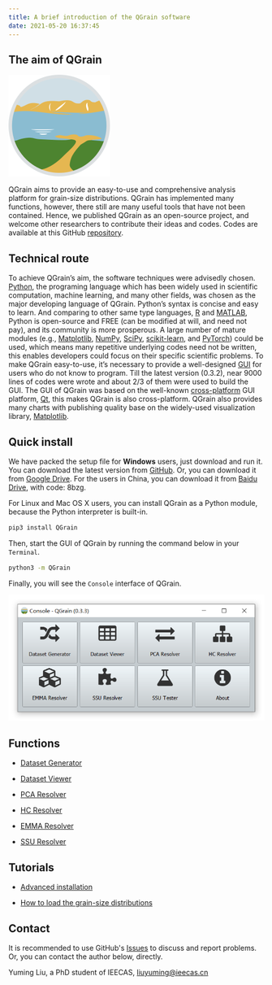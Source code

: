 ```yaml
---
title: A brief introduction of the QGrain software
date: 2021-05-20 16:37:45
---
```


## The aim of QGrain

![The logo of QGrain, Copyright 2021 Yuming Liu, All rights reserved](/images/logos/200x200.png)

QGrain aims to provide an easy-to-use and comprehensive analysis platform for grain-size distributions. QGrain has implemented many functions, however, there still are many useful tools that have not been contained. Hence, we published QGrain as an open-source project, and welcome other researchers to contribute their ideas and codes. Codes are available at this GitHub [repository](https://github.com/yuriok/QGrain/).

## Technical route

To achieve QGrain’s aim, the software techniques were advisedly chosen. [Python](https://www.python.org/), the programing language which has been widely used in scientific computation, machine learning, and many other fields, was chosen as the major developing language of QGrain. Python’s syntax is concise and easy to learn. And comparing to other same type languages, [R](https://www.r-project.org/) and [MATLAB](https://www.mathworks.com/), Python is open-source and FREE (can be modified at will, and need not pay), and its community is more prosperous. A large number of mature modules (e.g., [Matplotlib](https://matplotlib.org/), [NumPy](https://numpy.org/), [SciPy](https://www.scipy.org/), [scikit-learn](https://scikit-learn.org/), and [PyTorch](https://pytorch.org/)) could be used, which means many repetitive underlying codes need not be written, this enables developers could focus on their specific scientific problems. To make QGrain easy-to-use, it’s necessary to provide a well-designed [GUI](https://en.wikipedia.org/wiki/Graphical_user_interface/) for users who do not know to program. Till the latest version (0.3.2), near 9000 lines of codes were wrote and about 2/3 of them were used to build the GUI. The GUI of QGrain was based on the well-known [cross-platform](https://en.wikipedia.org/wiki/Cross-platform_software/) GUI platform, [Qt](https://www.qt.io/qt-for-python/), this makes QGrain is also cross-platform. QGrain also provides many charts with publishing quality base on the widely-used visualization library, [Matplotlib](https://matplotlib.org/).

## Quick install

We have packed the setup file for **Windows** users, just download and run it. You can download the latest version from [GitHub](https://github.com/yuriok/QGrain/releases/). Or, you can download it from [Google Drive](https://drive.google.com/drive/folders/1Z-xUVpxml9XHPWd0LOgxjtchCPMd1-tn?usp=sharing). For the users in China, you can download it from [Baidu Drive](https://pan.baidu.com/s/1hau7AruPkpgvzjF-mMCQaQ/), with code: 8bzg.

For Linux and Mac OS X users, you can install QGrain as a Python module, because the Python interpreter is built-in.

```bash
pip3 install QGrain
```

Then, start the GUI of QGrain by running the command below in your `Terminal`.

```bash
python3 -m QGrain
```

Finally, you will see the `Console` interface of QGrain.

![The screenshot of the initial interface](/images/console.png)

## Functions

* [Dataset Generator](/functions/dataset_generator)

* [Dataset Viewer](/functions/dataset_viewer)

* [PCA Resolver](/functions/pca_resolver)

* [HC Resolver](/functions/hc_resolver)

* [EMMA Resolver](/functions/emma_resolver)

* [SSU Resolver](/functions/ssu_resolver)

## Tutorials

* [Advanced installation](/tutorials/install)

* [How to load the grain-size distributions](/tutorials/load_gsds)

## Contact

It is recommended to use GitHub's [Issues](https://github.com/yuriok/QGrain/issues/) to discuss and report problems. Or, you can contact the author below, directly.

Yuming Liu, a PhD student of IEECAS, [liuyuming@ieecas.cn](mailto:liuyuming@ieecas.cn)
